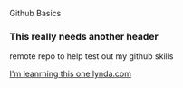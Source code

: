 Github Basics

### This really needs another header

remote repo to help test out my github skills

[I'm leanrning this one lynda.com](http://lynda.com)
